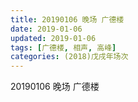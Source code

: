 ```yaml
---
title: 20190106 晚场 广德楼
date: 2019-01-06
updated: 2019-01-06
tags: [广德楼, 相声, 高峰]
categories: (2018)戊戌年场次 
---
```

20190106 晚场 广德楼
